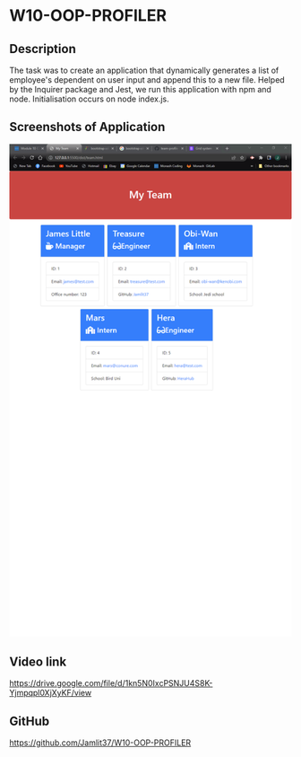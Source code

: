 # W10-OOP-PROFILER
## Description
The task was to create an application that dynamically generates a list of employee's dependent on user input and append this to a new file. Helped by the Inquirer package and Jest, we run this application with npm and node. Initialisation occurs on node index.js. 

## Screenshots of Application
![Capture1](./media/Capture1.PNG)

## Video link
https://drive.google.com/file/d/1kn5N0IxcPSNJU4S8K-Yjmpqpl0XjXyKF/view

## GitHub
https://github.com/Jamlit37/W10-OOP-PROFILER

